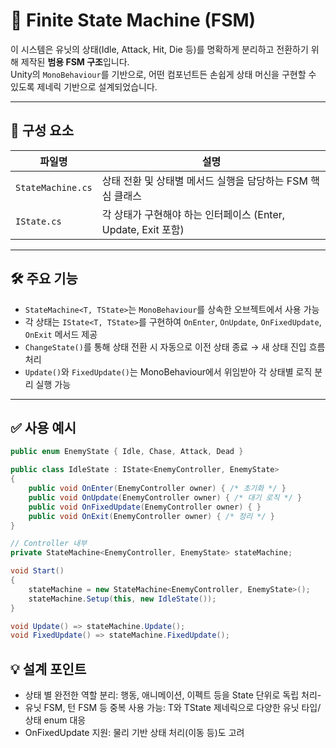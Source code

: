 # 🧩 Finite State Machine (FSM)

이 시스템은 유닛의 상태(Idle, Attack, Hit, Die 등)를 명확하게 분리하고 전환하기 위해 제작된 **범용 FSM 구조**입니다.  
Unity의 `MonoBehaviour`를 기반으로, 어떤 컴포넌트든 손쉽게 상태 머신을 구현할 수 있도록 제네릭 기반으로 설계되었습니다.

---

## 📌 구성 요소

| 파일명            | 설명 |
|------------------|------|
| `StateMachine.cs` | 상태 전환 및 상태별 메서드 실행을 담당하는 FSM 핵심 클래스 |
| `IState.cs`       | 각 상태가 구현해야 하는 인터페이스 (Enter, Update, Exit 포함) |

---

## 🛠️ 주요 기능

- `StateMachine<T, TState>`는 `MonoBehaviour`를 상속한 오브젝트에서 사용 가능
- 각 상태는 `IState<T, TState>`를 구현하여 `OnEnter`, `OnUpdate`, `OnFixedUpdate`, `OnExit` 메서드 제공
- `ChangeState()`를 통해 상태 전환 시 자동으로 이전 상태 종료 → 새 상태 진입 흐름 처리
- `Update()`와 `FixedUpdate()`는 MonoBehaviour에서 위임받아 각 상태별 로직 분리 실행 가능

---

## ✅ 사용 예시

```csharp
public enum EnemyState { Idle, Chase, Attack, Dead }

public class IdleState : IState<EnemyController, EnemyState>
{
    public void OnEnter(EnemyController owner) { /* 초기화 */ }
    public void OnUpdate(EnemyController owner) { /* 대기 로직 */ }
    public void OnFixedUpdate(EnemyController owner) { }
    public void OnExit(EnemyController owner) { /* 정리 */ }
}

// Controller 내부
private StateMachine<EnemyController, EnemyState> stateMachine;

void Start()
{
    stateMachine = new StateMachine<EnemyController, EnemyState>();
    stateMachine.Setup(this, new IdleState());
}

void Update() => stateMachine.Update();
void FixedUpdate() => stateMachine.FixedUpdate();
```
## 💡 설계 포인트
- 상태 별 완전한 역할 분리: 행동, 애니메이션, 이펙트 등을 State 단위로 독립 처리-
- 유닛 FSM, 턴 FSM 등 중복 사용 가능: T와 TState 제네릭으로 다양한 유닛 타입/상태 enum 대응
- OnFixedUpdate 지원: 물리 기반 상태 처리(이동 등)도 고려
